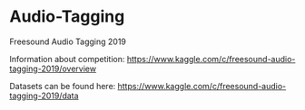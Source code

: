 # Audio-Tagging
Freesound Audio Tagging 2019

Information about competition:
https://www.kaggle.com/c/freesound-audio-tagging-2019/overview

Datasets can be found here:
https://www.kaggle.com/c/freesound-audio-tagging-2019/data
